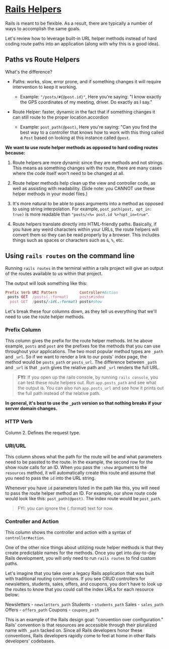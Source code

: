 # [Rails Helpers](https://github.com/saramccombs/rails-url-helpers-readme-online-web-pt-081219)

Rails is meant to be flexible. As a result, there are typically a number of ways to accomplish the same goals. 

Let's review how to leverage built-in URL helper methods instead of hard coding route paths into an application (along with why this is a good idea).

## Paths vs Route Helpers

What's the difference? 

- Paths: works, slow, error prone, and if something changes it will require intervention to keep it working.

  - Example: `"/posts/#{@post.id}"`, Here you're saying: "I know exactly the GPS coordinates of my meeting, driver. Do exactly as I say."

- Route Helper: faster, dynamic in the fact that if something changes it can still route to the proper location.accordion

  - Example: `post_path(@post)`, Here you're saying: "Can you find the best way to a controller that knows how to work with this thing called a `Post` based on looking at this instance called `@post`.

**We want to use route helper methods as opposed to hard coding routes because:**

1. Route helpers are more dynamic since they are methods and not strings. This means as something changes with the route, there are many cases where the code itself won't need to be changed at all.

2. Route helper methods help clean up the view and controller code, as well as assisting with readability. (Side note: you CANNOT use these helper methods in your model files.)

3. It's more natural to be able to pass arguments into a method as opposed to using string interpolation. For example, `post_path(post, opt_in: true)` is more readable than `"posts/<%= post.id %>?opt_in=true"`.

4. Route helpers translate directly into HTML-friendly paths. Basically, if you have any weird characters within your URLs, the route helpers will convert them so they can be read properly by a browser. This includes things such as spaces or characters such as `&`, `%`, etc.

## Using `rails routes` on the command line

Running `rails routes` in the terminal within a rails project will give an output of the routes available to us within that project.

The output will look something like this:
```ruby
Prefix Verb URI Pattern          Controller#Action
 posts GET  /posts(.:format)     posts#index
  post GET  /posts/:id(.:format) posts#show
```

Let's break these four columns down, as they tell us everything that we'll need to use the route helper methods.

### Prefix Column

This column gives the prefix for the route helper methods. Int he above example, `posts` and `post` are the prefixes foe the methods that you can use throughout your applications. The two most popular method types are `_path` and `_url`. So if we want to render a link to our posts' index page, the method would be `posts_path` or `posts_url`. The difference between `_path` and `_url` is that `_path` gives the relative path and `_url` renders the full URL.

>**FYI:** If you open up the rails console, by running `rails console`, you can test these route helpers out. Run `app.posts_path` and see what the output is. You can also run `app.posts_url` and see how it prints out the full path instead of the relative path. 

**In general, it's best to use the `_path` version so that nothing breaks if your server domain changes.**

### HTTP Verb

Column 2. Defines the request type.

### URI/URL

This column shows what the path for the route will be and what parameters need to be passted to the route. In the example, the second row for the show route calls for an ID. When you pass the `:show` argument to the `resources` method, it will automatically create this route and assume that you need to pass the `id` into the URL string.

Whenever you have `id` parameters listed in the path like this, you will need to pass the route helper method an ID. For example, our show route code would look like this: `post_path(@post)`. The index route would be `post_path`.

>FYI: you can ignore the (.:format) text for now.

### Controller and Action

This column shows the controller and action with a syntax of `controller#action`.

One of the other nice things about utilizing route helper methods is that they create predictable names for the methods. Once you get into day-to-day Rails development, you will only need to run `rails routes` to find custom paths.

Let's imagine that you take over a legacy Rails application that was built with traditional routing conventions. If you see CRUD controllers for newsletters, students, sales, offers, and coupons, you don't have to look up the routes to know that you could call the index URLs for each resource below:

Newsletters - `newsletters_path`
Students - `students_path`
Sales - `sales_path`
Offers - `offers_path`
Coupons - `coupons_path`

This is an example of the Rails design goal: "convention over configuration." Rails' convention is that resources are accessible through their pluralized name with `_path` tacked on. Since all Rails developers honor these conventions, Rails developers rapidly come to feel at home in other Rails developers' codebases.